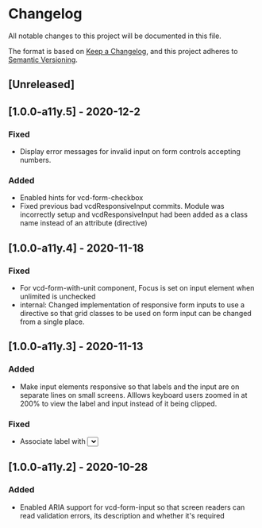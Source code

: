# Changelog

All notable changes to this project will be documented in this file.

The format is based on [Keep a Changelog](https://keepachangelog.com/en/1.0.0/),
and this project adheres to [Semantic Versioning](https://semver.org/spec/v2.0.0.html).

## [Unreleased]

## [1.0.0-a11y.5] - 2020-12-2

### Fixed
- Display error messages for invalid input on form controls accepting numbers.
  
### Added
- Enabled hints for vcd-form-checkbox
- Fixed previous bad vcdResponsiveInput commits. Module was incorrectly setup and vcdResponsiveInput had
  been added as  a class name instead of an attribute (directive)

## [1.0.0-a11y.4] - 2020-11-18
### Fixed
- For vcd-form-with-unit component, Focus is set on input element when unlimited is unchecked
- internal: Changed implementation of responsive form inputs to use a directive so that grid classes to be used
   on form input can be changed from a single place.

## [1.0.0-a11y.3] - 2020-11-13
### Added
- Make input elements responsive so that labels and the input are on separate lines on small screens. Alllows keyboard
   users zoomed in at 200% to view the label and input instead of it being clipped.

### Fixed
- Associate label with <select> input in vcd-form-select

## [1.0.0-a11y.2] - 2020-10-28

### Added

- Enabled ARIA support for vcd-form-input so that screen readers can read validation errors, its description and whether
  it's required


